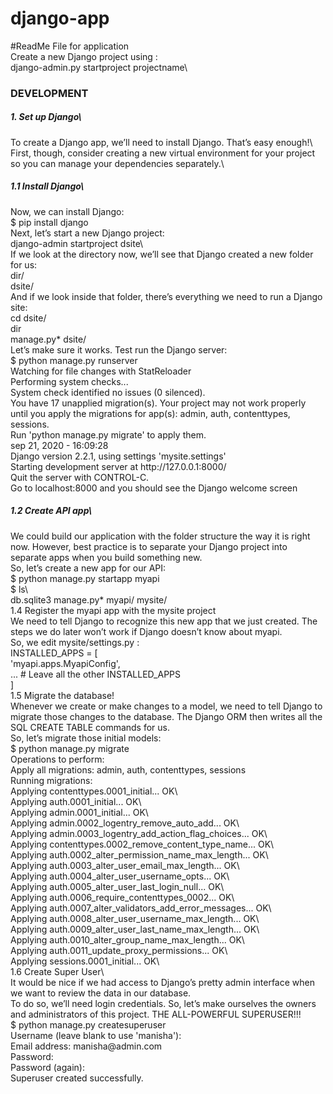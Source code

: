 # django-app
#ReadMe File for application\
Create a new Django project using :\
django-admin.py startproject  projectname\

<h3>DEVELOPMENT</h3>
<h5>1. Set up Django\</h5>
To create a Django app, we’ll need to install Django. That’s easy enough!\<br />
First, though, consider creating a new virtual environment for your project so you can manage your dependencies separately.\<br />
<h5>1.1 Install Django\</h5>
Now, we can install Django:<br />
$ pip install django<br />
Next, let’s start a new Django project:<br />
django-admin startproject dsite\<br />
If we look at the directory now, we’ll see that Django created a new folder for us:<br />
dir/<br />
dsite/<br />
And if we look inside that folder, there’s everything we need to run a Django site:<br />
cd dsite/<br />
 dir<br />
manage.py*  dsite/<br />
Let’s make sure it works. Test run the Django server:<br />
$ python manage.py runserver<br />
Watching for file changes with StatReloader<br />
Performing system checks...<br />
System check identified no issues (0 silenced).<br />
You have 17 unapplied migration(s). Your project may not work properly until you apply the migrations for app(s): admin, auth, contenttypes, sessions.<br />
Run 'python manage.py migrate' to apply them.<br />
sep 21, 2020 - 16:09:28<br />
Django version 2.2.1, using settings 'mysite.settings'<br />
Starting development server at http://127.0.0.1:8000/<br />
Quit the server with CONTROL-C.<br />
Go to localhost:8000 and you should see the Django welcome screen<br />
<h5>1.2 Create API app\</h5>
We could build our application with the folder structure the way it is right now. However, best practice is to separate your Django project into separate apps when you build something new.<br />
So, let’s create a new app for our API:<br />
$ python manage.py startapp myapi<br />
$ ls\<br />
db.sqlite3  manage.py*  myapi/  mysite/<br />
1.4 Register the myapi app with the mysite project<br />
We need to tell Django to recognize this new app that we just created. The steps we do later won’t work if Django doesn’t know about myapi.<br />
So, we edit mysite/settings.py :<br />
INSTALLED_APPS = [<br />
    'myapi.apps.MyapiConfig',<br />
    ... # Leave all the other INSTALLED_APPS<br />
]<br />
1.5 Migrate the database!<br />
Whenever we create or make changes to a model, we need to tell Django to migrate those changes to the database. The Django ORM then writes all the SQL CREATE TABLE commands for us.<br />
So, let’s migrate those initial models:<br />
$ python manage.py migrate<br />
Operations to perform:<br />
  Apply all migrations: admin, auth, contenttypes, sessions<br />
Running migrations:<br />
  Applying contenttypes.0001_initial... OK\<br />
  Applying auth.0001_initial... OK\<br />
  Applying admin.0001_initial... OK\<br />
  Applying admin.0002_logentry_remove_auto_add... OK\<br />
  Applying admin.0003_logentry_add_action_flag_choices... OK\<br />
  Applying contenttypes.0002_remove_content_type_name... OK\<br />
  Applying auth.0002_alter_permission_name_max_length... OK\<br />
  Applying auth.0003_alter_user_email_max_length... OK\<br />
  Applying auth.0004_alter_user_username_opts... OK\<br />
  Applying auth.0005_alter_user_last_login_null... OK\<br />
  Applying auth.0006_require_contenttypes_0002... OK\<br />
  Applying auth.0007_alter_validators_add_error_messages... OK\<br />
  Applying auth.0008_alter_user_username_max_length... OK\<br />
  Applying auth.0009_alter_user_last_name_max_length... OK\<br />
  Applying auth.0010_alter_group_name_max_length... OK\<br />
  Applying auth.0011_update_proxy_permissions... OK\<br />
  Applying sessions.0001_initial... OK\<br />
1.6 Create Super User\<br />
It would be nice if we had access to Django’s pretty admin interface when we want to review the data in our database.<br/>
To do so, we’ll need login credentials. So, let’s make ourselves the owners and administrators of this project. THE ALL-POWERFUL SUPERUSER!!!<br/>
$ python manage.py createsuperuser<br/>
Username (leave blank to use 'manisha'): <br/>
Email address: manisha@admin.com<br />
Password: <br />
Password (again): <br />
Superuser created successfully.<br />
